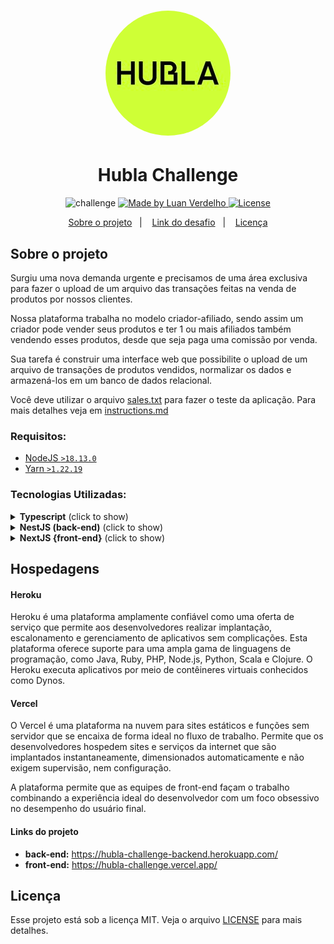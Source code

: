 <h1 align="center">
   <img src='.github/assets/hubla.png' style="border-radius:50%" />
</h1>

<h1 align="center">
   Hubla Challenge
</h1>


<p align="center">
  <img alt="challenge" src="https://badgen.net/badge/hubla/Challenge/b">

  <a href="https://github.com/Zagetsus">
    <img alt="Made by Luan Verdelho" src="https://badgen.net/badge/made by/Luan Verdelho/b">
  </a>

<a href="https://github.com/Zagetsus/hubla-challenge/blob/main/LICENSE">
  <img alt="License" src="https://badgen.net/badge/license/MIT/b">
</a>
</p>

<p align="center">
  <a href="#about">Sobre o projeto</a>&nbsp;&nbsp;&nbsp;|&nbsp;&nbsp;&nbsp;
  <a href="#hosting">Link do desafio</a>&nbsp;&nbsp;&nbsp;|&nbsp;&nbsp;&nbsp;
  <a href="#license">Licença</a>
</p>

## Sobre o projeto <a href='about'></a>

Surgiu uma nova demanda urgente e precisamos de uma área exclusiva para fazer o upload de um arquivo das transações
feitas na venda de produtos por nossos clientes.

Nossa plataforma trabalha no modelo criador-afiliado, sendo assim um criador pode vender seus produtos e ter 1 ou mais
afiliados também vendendo esses produtos, desde que seja paga uma comissão por venda.

Sua tarefa é construir uma interface web que possibilite o upload de um arquivo de transações de produtos vendidos,
normalizar os dados e armazená-los em um banco de dados relacional.

Você deve utilizar o arquivo [sales.txt](instructions/sales.txt) para fazer o teste da aplicação. Para mais detalhes veja
em [instructions.md](instructions/instructions.md)

### Requisitos:

- [NodeJS `>18.13.0`](https://nodejs.org/en/)
- [Yarn `>1.22.19`](https://classic.yarnpkg.com/en/docs/install/#mac-stable)

### Tecnologias Utilizadas:

<details>
  <summary><b>Typescript</b> (click to show)</summary>

Esta arquitetura utiliza [**Typescript**](https://www.typescriptlang.org/) como linguagem de codificação. Todas as
features disponíveis pelo framework estão em Typescript e são altamente extensiveis, o que torna todo o código produzido
super flexível para o desenvolvimento de softwares.

Apesar de adicionar uma estrutura diferente há sintaxe do javascript e que muitos programadores poderão não estar
habitualidos a usar, TS trás vários benefícios a codificação:

- Suporte [intellisense](https://code.visualstudio.com/docs/editor/intellisense) para prover auto-completo, informações
  de parametros, informações rápidas, lista de membros, etc., tudo a nível de IDEs de código-fonte.
- Melhor tooling para debug do desenvolvedor, fazendo verificações de erros e garantias de tipagens ao codificar.
- Adição de suporte para design patterns como Abstract, Factories, Decorators, Singles, etc., para facilitar a gerência
  das dependências de forma padronizada e reutilizável.
- Fornece um código mais confiável e explícito, menos sucetível a erros durante a programação.
- Entre outros.

O projeto já possui um linter e o prettier configurados para garantir boa parte da formatação desejada no padrão de
código definido. Arquivos de configuração `.prettierrc` e `.eslintrc.js` explicitam as configurações que dentre as
poucas decisões definem: **utilização obrigatória de aspas SIMPLES** e a **não-utilização de ponto e vírgula**.

Um arquivo `.editorconfig` também dita as configurações acerca da formatação de arquivos: **identação com 2 espaços**,
com **codificação em UTF-8** e com **linha em branco ao final dos arquivos**.

</details>

<details>
  <summary><b>NestJS (back-end)</b> (click to show)</summary>

Nestjs adota extensivamente conceitos como a **Injeção de Dependência** e a **Inversão de Controle**. `Providers` é um
dos principais conceitos dentro do framework, que são basicamente classes anotadas que podem se comportar de diferentes
formas (services, repositories, factories, helpers, ...).

A ideia principal é que um `provider` pode **injetar** uma ou mais dependências. O framework possui uma gerência em
run-time de um design pattern bem comum, que é a de injeção de dependência. O Nest baseou-se profundamente no padrão
adotado pelo Angular e pode ser melhor explorado [na sua documentação](https://angular.io/guide/dependency-injection).

> Isso permite adotar estratégias _SOLID-like_ entre outras que, não necessariamente precisam ser programadas. Nest faz uso da [estrutura de módulos](https://docs.nestjs.com/modules) para organizar seus projetos, um módulo base é encontrado dentro da pasta `src` com o nome de arquivo `app.module.ts`, todo novo módulo deve ser adicionado a sua lista de arquivos para importação.

Este projeto está configurado para trabalhar com a estrutura de módulos e um módulo `root` pode ser encontrado dentro da
pasta `src` como exemplo.

### Outros Links:

- [Providers (Nest)](https://docs.nestjs.com/providers)
- [Circular Dependency (Nest)](https://docs.nestjs.com/fundamentals/circular-dependency)
- [Dependency Injection & Inversion of Control (Nest)](https://docs.nestjs.com/fundamentals/custom-providers)
- [Dependency Inversion Principle (Wikipedia)](https://en.wikipedia.org/wiki/Dependency_inversion_principle)

</details>

<details>
  <summary><b>NextJS {front-end}</b> (click to show)</summary>

Este é um projeto [Next.js](https://nextjs.org/) inicializado
com [`create-next-app`](https://github.com/vercel/next.js/tree/canary/packages/create-next-app).

Abra [http://localhost:3000](http://localhost:3000) com seu navegador para ver o resultado .

Você pode começar a editar a página modificando `pages/index.tsx`. A página é atualizada automaticamente conforme você
edita o arquivo.

[API routes](https://nextjs.org/docs/api-routes/introduction) pode ser acessado em
[http://localhost:3000/api/hello](http://localhost:3000/api/hello). Este endpoint pode ser editado
em `pages/api/hello.ts`.

O Diretório `pages/api` é mapeado para `/api/*`. Os arquivos neste diretório são tratados
como [API routes](https://nextjs.org/docs/api-routes/introduction) em vez de páginas React.

#### Saiba mais

Para saber mais sobre o Next.js, consulte os seguintes recursos:

- [Next.js Documentation](https://nextjs.org/docs) - Aprenda sobre os recursos e a API do Next.js.
- [Learn Next.js](https://nextjs.org/learn) - Um tutorial interativo do Next.js.

Você pode conferir [o repositório no GitHub do Next.js](https://github.com/vercel/next.js/)

#### Deploy on Vercel

A maneira mais fácil de implantar seu aplicativo Next.js é usar
a [Vercel](https://vercel.com/new?utm_medium=default-template&filter=next.js&utm_source=create-next-app&utm_campaign=create-next-app-readme)
dos criadores do Next.js.

Confira o [Next.js deployment documentation](https://nextjs.org/docs/deployment) para mais detalhes.

</details>

## Hospedagens <a href='hosting'></a>

#### Heroku

Heroku é uma plataforma amplamente confiável como uma oferta de serviço que permite aos desenvolvedores realizar
implantação, escalonamento e gerenciamento de aplicativos sem complicações. Esta plataforma oferece suporte para uma
ampla gama de linguagens de programação, como Java, Ruby, PHP, Node.js, Python, Scala e Clojure. O Heroku executa
aplicativos por meio de contêineres virtuais conhecidos como Dynos.

#### Vercel

O Vercel é uma plataforma na nuvem para sites estáticos e funções sem servidor que se encaixa de forma ideal no fluxo de
trabalho. Permite que os desenvolvedores hospedem sites e serviços da internet que são implantados instantaneamente,
dimensionados automaticamente e não exigem supervisão, nem configuração.

A plataforma permite que as equipes de front-end façam o trabalho combinando a experiência ideal do desenvolvedor com um
foco obsessivo no desempenho do usuário final.

#### Links do projeto

- **back-end:** https://hubla-challenge-backend.herokuapp.com/
- **front-end:** https://hubla-challenge.vercel.app/

## Licença <a href='license'></a>

Esse projeto está sob a licença MIT. Veja o arquivo [LICENSE](LICENSE.md) para mais detalhes.
